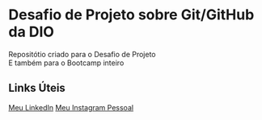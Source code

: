 # Desafio de Projeto sobre Git/GitHub da DIO
Repositótio criado para o Desafio de Projeto  
E também para o Bootcamp inteiro


## Links Úteis
[Meu LinkedIn](https://www.linkedin.com/in/mariofneto/)
[Meu Instagram Pessoal](https://www.instagram.com/_mariofneto/)
